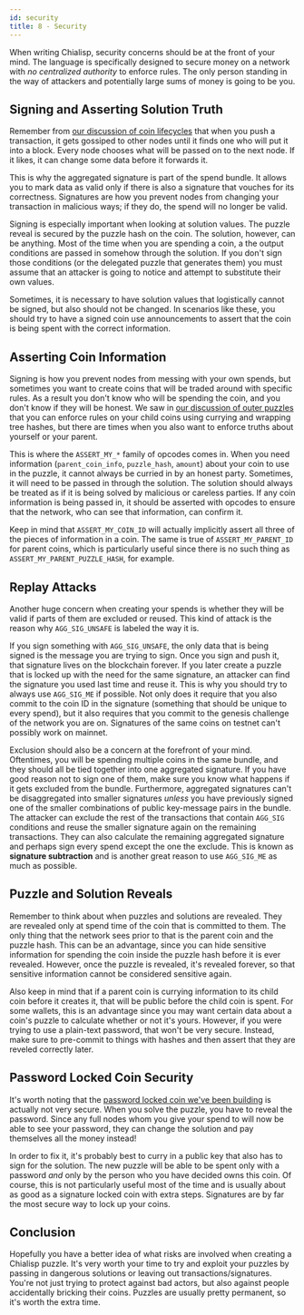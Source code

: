 ```yaml
---
id: security
title: 8 - Security
---
```


When writing Chialisp, security concerns should be at the front of your mind.  The language is specifically designed to secure money on a network with *no centralized authority* to enforce rules.  The only person standing in the way of attackers and potentially large sums of money is going to be you.

## Signing and Asserting Solution Truth

Remember from [our discussion of coin lifecycles](https://chialisp.com/docs/coin_lifecycle) that when you push a transaction, it gets gossiped to other nodes until it finds one who will put it into a block.  Every node chooses what will be passed on to the next node. If it likes, it can change some data before it forwards it.

This is why the aggregated signature is part of the spend bundle.  It allows you to mark data as valid only if there is also a signature that vouches for its correctness.  Signatures are how you prevent nodes from changing your transaction in malicious ways; if they do, the spend will no longer be valid.

Signing is especially important when looking at solution values.  The puzzle reveal is secured by the puzzle hash on the coin.  The solution, however, can be anything.  Most of the time when you are spending a coin, a the output conditions are passed in somehow through the solution.  If you don't sign those conditions (or the delegated puzzle that generates them) you must assume that an attacker is going to notice and attempt to substitute their own values.

Sometimes, it is necessary to have solution values that logistically cannot be signed, but also should not be changed.  In scenarios like these, you should try to have a signed coin use announcements to assert that the coin is being spent with the correct information.

## Asserting Coin Information

Signing is how you prevent nodes from messing with your own spends, but sometimes you want to create coins that will be traded around with specific rules.  As a result you don't know who will be spending the coin, and you don't know if they will be honest.  We saw in [our discussion of outer puzzles](https://chialisp.com/docs/common_functions#outer-and-inner-puzzles) that you can enforce rules on your child coins using currying and wrapping tree hashes, but there are times when you also want to enforce truths about yourself or your parent.

This is where the `ASSERT_MY_*` family of opcodes comes in.  When you need information (`parent_coin_info`, `puzzle_hash`, `amount`) about your coin to use in the puzzle, it cannot always be curried in by an honest party.  Sometimes, it will need to be passed in through the solution.  The solution should always be treated as if it is being solved by malicious or careless parties.  If any coin information is being passed in, it should be asserted with opcodes to ensure that the network, who can see that information, can confirm it.

Keep in mind that `ASSERT_MY_COIN_ID` will actually implicitly assert all three of the pieces of information in a coin. The same is true of `ASSERT_MY_PARENT_ID` for parent coins, which is particularly useful since there is no such thing as `ASSERT_MY_PARENT_PUZZLE_HASH`, for example.

## Replay Attacks

Another huge concern when creating your spends is whether they will be valid if parts of them are excluded or reused.  This kind of attack is the reason why `AGG_SIG_UNSAFE` is labeled the way it is.

If you sign something with `AGG_SIG_UNSAFE`, the only data that is being signed is the message you are trying to sign.  Once you sign and push it, that signature lives on the blockchain forever.  If you later create a puzzle that is locked up with the need for the same signature, an attacker can find the signature you used last time and reuse it.  This is why you should try to always use `AGG_SIG_ME` if possible.  Not only does it require that you also commit to the coin ID in the signature (something that should be unique to every spend), but it also requires that you commit to the genesis challenge of the network you are on. Signatures of the same coins on testnet can't possibly work on mainnet.

Exclusion should also be a concern at the forefront of your mind.  Oftentimes, you will be spending multiple coins in the same bundle, and they should all be tied together into one aggregated signature.  If you have good reason not to sign one of them, make sure you know what happens if it gets excluded from the bundle.  Furthermore, aggregated signatures can't be disaggregated into smaller signatures *unless* you have previously signed one of the smaller combinations of public key-message pairs in the bundle. The attacker can exclude the rest of the transactions that contain `AGG_SIG` conditions and reuse the smaller signature again on the remaining transactions.  They can also calculate the remaining aggregated signature and perhaps sign every spend except the one the exclude. This is known as **signature subtraction** and is another great reason to use `AGG_SIG_ME` as much as possible.

## Puzzle and Solution Reveals

Remember to think about when puzzles and solutions are revealed.  They are revealed only at spend time of the coin that is committed to them.  The only thing that the network sees prior to that is the parent coin and the puzzle hash.  This can be an advantage, since you can hide sensitive information for spending the coin inside the puzzle hash before it is ever revealed.  However, once the puzzle is revealed, it's revealed forever, so that sensitive information cannot be considered sensitive again.

Also keep in mind that if a parent coin is currying information to its child coin before it creates it, that will be public before the child coin is spent.  For some wallets, this is an advantage since you may want certain data about a coin's puzzle to calculate whether or not it's yours.  However, if you were trying to use a plain-text password, that won't be very secure.  Instead, make sure to pre-commit to things with hashes and then assert that they are reveled correctly later.

## Password Locked Coin Security

It's worth noting that the [password locked coin we've been building](https://chialisp.com/docs/common_functions#outer-and-inner-puzzles) is actually not very secure.  When you solve the puzzle, you have to reveal the password.  Since any full nodes whom you give your spend to will now be able to see your password, they can change the solution and pay themselves all the money instead!

In order to fix it, it's probably best to curry in a public key that also has to sign for the solution.  The new puzzle will be able to be spent only with a password *and* only by the person who you have decided owns this coin. Of course, this is not particularly useful most of the time and is usually about as good as a signature locked coin with extra steps.  Signatures are by far the most secure way to lock up your coins.

## Conclusion

Hopefully you have a better idea of what risks are involved when creating a Chialisp puzzle.  It's very worth your time to try and exploit your puzzles by passing in dangerous solutions or leaving out transactions/signatures.  You're not just trying to protect against bad actors, but also against people accidentally bricking their coins.  Puzzles are usually pretty permanent, so it's worth the extra time.